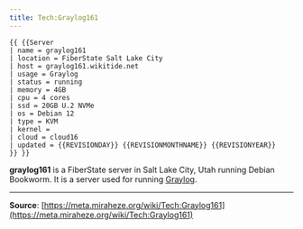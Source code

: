 ```yaml
---
title: Tech:Graylog161
---
```


```
{{ {{Server
| name = graylog161
| location = FiberState Salt Lake City
| host = graylog161.wikitide.net
| usage = Graylog
| status = running
| memory = 4GB
| cpu = 4 cores
| ssd = 20GB U.2 NVMe
| os = Debian 12
| type = KVM
| kernel =
| cloud = cloud16
| updated = {{REVISIONDAY}} {{REVISIONMONTHNAME}} {{REVISIONYEAR}}
}} }}
```

**graylog161** is a FiberState server in Salt Lake City, Utah running Debian Bookworm. It is a server used for running [Graylog](https://meta.miraheze.org/wiki/Tech:Graylog).

----
**Source**: [https://meta.miraheze.org/wiki/Tech:Graylog161](https://meta.miraheze.org/wiki/Tech:Graylog161)